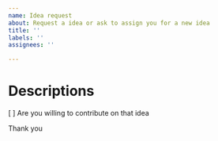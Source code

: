 ```yaml
---
name: Idea request
about: Request a idea or ask to assign you for a new idea
title: ''
labels: ''
assignees: ''

---
```


# Descriptions
<!-- Description of you new python idea-->

[  ] Are you willing to contribute on that idea

Thank you
